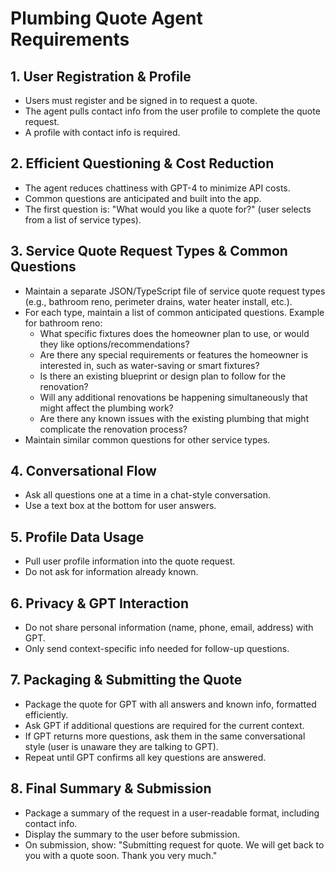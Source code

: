 # Plumbing Quote Agent Requirements

## 1. User Registration & Profile
- Users must register and be signed in to request a quote.
- The agent pulls contact info from the user profile to complete the quote request.
- A profile with contact info is required.

## 2. Efficient Questioning & Cost Reduction
- The agent reduces chattiness with GPT-4 to minimize API costs.
- Common questions are anticipated and built into the app.
- The first question is: "What would you like a quote for?" (user selects from a list of service types).

## 3. Service Quote Request Types & Common Questions
- Maintain a separate JSON/TypeScript file of service quote request types (e.g., bathroom reno, perimeter drains, water heater install, etc.).
- For each type, maintain a list of common anticipated questions. Example for bathroom reno:
  - What specific fixtures does the homeowner plan to use, or would they like options/recommendations?
  - Are there any special requirements or features the homeowner is interested in, such as water-saving or smart fixtures?
  - Is there an existing blueprint or design plan to follow for the renovation?
  - Will any additional renovations be happening simultaneously that might affect the plumbing work?
  - Are there any known issues with the existing plumbing that might complicate the renovation process?
- Maintain similar common questions for other service types.

## 4. Conversational Flow
- Ask all questions one at a time in a chat-style conversation.
- Use a text box at the bottom for user answers.

## 5. Profile Data Usage
- Pull user profile information into the quote request.
- Do not ask for information already known.

## 6. Privacy & GPT Interaction
- Do not share personal information (name, phone, email, address) with GPT.
- Only send context-specific info needed for follow-up questions.

## 7. Packaging & Submitting the Quote
- Package the quote for GPT with all answers and known info, formatted efficiently.
- Ask GPT if additional questions are required for the current context.
- If GPT returns more questions, ask them in the same conversational style (user is unaware they are talking to GPT).
- Repeat until GPT confirms all key questions are answered.

## 8. Final Summary & Submission
- Package a summary of the request in a user-readable format, including contact info.
- Display the summary to the user before submission.
- On submission, show: "Submitting request for quote. We will get back to you with a quote soon. Thank you very much."